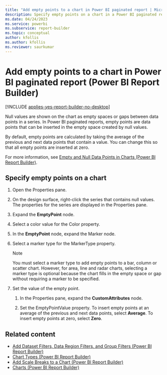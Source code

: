 ```yaml
---
title: "Add empty points to a chart in Power BI paginated report | Microsoft Docs"
description: Specify empty points on a chart in a Power BI paginated report. These points are calculated in Power BI Report Builder by taking the average of the previous and next data points that contain a value. 
ms.date: 04/24/2023
ms.service: powerbi
ms.subservice: report-builder
ms.topic: conceptual
author: kfollis
ms.author: kfollis
ms.reviewer: saurkumar
---
```

# Add empty points to a chart in Power BI paginated report (Power BI Report Builder)

[!INCLUDE [applies-yes-report-builder-no-desktop](../../../includes/applies-yes-report-builder-no-desktop.md)]

Null values are shown on the chart as empty spaces or gaps between data points in a series. In Power BI paginated reports, empty points are data points that can be inserted in the empty space created by null values.  
  
 By default, empty points are calculated by taking the average of the previous and next data points that contain a value. You can change this so that all empty points are inserted at zero.  
  
 For more information, see [Empty and Null Data Points in Charts &#40;Power BI Report Builder&#41;](/sql/reporting-services/report-design/empty-and-null-data-points-in-charts-report-builder-and-ssrs).  

## Specify empty points on a chart  
  
1.  Open the Properties pane.  
  
2.  On the design surface, right-click the series that contains null values. The properties for the series are displayed in the Properties pane.  
  
3.  Expand the **EmptyPoint** node.  
  
4.  Select a color value for the Color property.  
  
5.  In the **EmptyPoint** node, expand the Marker node.  
  
6.  Select a marker type for the MarkerType property.  
  
    > [!NOTE]  
    >  You must select a marker type to add empty points to a bar, column or scatter chart. However, for area, line and radar charts, selecting a marker type is optional because the chart fills in the empty space or gap without requiring a marker to be specified.  
  
7.  Set the value of the empty point.  
  
    1.  In the Properties pane, expand the **CustomAttributes** node.  
  
    2.  Set the EmptyPointValue property. To insert empty points at an average of the previous and next data points, select **Average**. To insert empty points at zero, select **Zero**.  
  
## Related content

- [Add Dataset Filters, Data Region Filters, and Group Filters &#40;Power BI Report Builder&#41;](/sql/reporting-services/report-design/add-dataset-filters-data-region-filters-and-group-filters)   
- [Chart Types &#40;Power BI Report Builder&#41;](/sql/reporting-services/report-design/chart-types-report-builder-and-ssrs)   
- [Add Scale Breaks to a Chart &#40;Power BI Report Builder&#41;](/sql/reporting-services/report-design/add-scale-breaks-to-a-chart-report-builder-and-ssrs)   
- [Charts &#40;Power BI Report Builder&#41;](charts-report-builder.md)  
  
  
